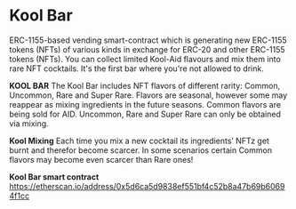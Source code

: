 # Kool Bar
ERC-1155-based vending smart-contract which is generating new ERC-1155 tokens (NFTs) of various kinds in exchange for ERC-20 and other ERC-1155 tokens (NFTs). You can collect limited Kool-Aid flavours and mix them into rare NFT cocktails. It's the first bar where you're not allowed to drink.

**KOOL BAR**
The Kool Bar includes NFT flavors of different rarity: Common, Uncommon, Rare and Super Rare. Flavors are seasonal, however some may reappear as mixing ingredients in the future seasons. Common flavors are being sold for AID. Uncommon, Rare and Super Rare can only be obtained via mixing.

**Kool Mixing**
Each time you mix a new cocktail its ingredients’ NFTz get burnt and therefor become scarcer. In some scenarios certain Common flavors may become even scarcer than Rare ones!

**Kool Bar smart contract**
https://etherscan.io/address/0x5d6ca5d9838ef551bf4c52b8a47b69b60694f1cc
